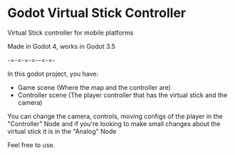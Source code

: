 # Godot Virtual Stick Controller

Virtual Stick controller for mobile platforms

Made in Godot 4, works in Godot 3.5

-=-=-=-=--=-=-

In this godot project, you have:

- Game scene (Where the map and the controller are)
- Controller scene (The player controller that has the virtual stick and the camera)

You can change the camera, controls, moving configs of the player in the "Controller" Node
and if you're looking to make small changes about the virtual stick it is in the "Analog" Node

Feel free to use.
